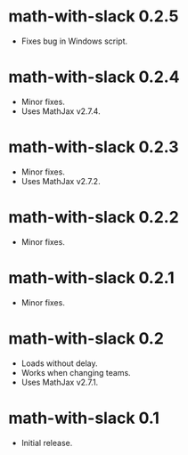 # math-with-slack 0.2.5

  * Fixes bug in Windows script.


# math-with-slack 0.2.4

  * Minor fixes.
  * Uses MathJax v2.7.4.


# math-with-slack 0.2.3

  * Minor fixes.
  * Uses MathJax v2.7.2.


# math-with-slack 0.2.2

  * Minor fixes.


# math-with-slack 0.2.1

  * Minor fixes.


# math-with-slack 0.2

  * Loads without delay.
  * Works when changing teams.
  * Uses MathJax v2.7.1.


# math-with-slack 0.1

  * Initial release.

